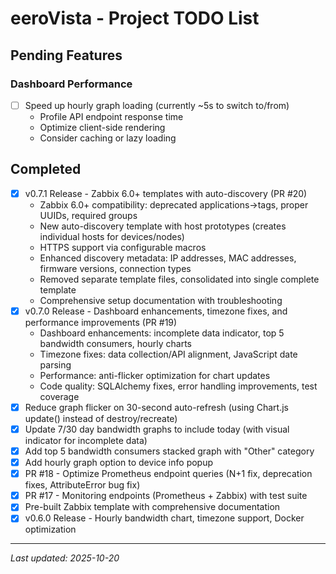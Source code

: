 # eeroVista - Project TODO List

## Pending Features

### Dashboard Performance
- [ ] Speed up hourly graph loading (currently ~5s to switch to/from)
  - Profile API endpoint response time
  - Optimize client-side rendering
  - Consider caching or lazy loading

## Completed
- [x] v0.7.1 Release - Zabbix 6.0+ templates with auto-discovery (PR #20)
  - Zabbix 6.0+ compatibility: deprecated applications→tags, proper UUIDs, required groups
  - New auto-discovery template with host prototypes (creates individual hosts for devices/nodes)
  - HTTPS support via configurable macros
  - Enhanced discovery metadata: IP addresses, MAC addresses, firmware versions, connection types
  - Removed separate template files, consolidated into single complete template
  - Comprehensive setup documentation with troubleshooting
- [x] v0.7.0 Release - Dashboard enhancements, timezone fixes, and performance improvements (PR #19)
  - Dashboard enhancements: incomplete data indicator, top 5 bandwidth consumers, hourly charts
  - Timezone fixes: data collection/API alignment, JavaScript date parsing
  - Performance: anti-flicker optimization for chart updates
  - Code quality: SQLAlchemy fixes, error handling improvements, test coverage
- [x] Reduce graph flicker on 30-second auto-refresh (using Chart.js update() instead of destroy/recreate)
- [x] Update 7/30 day bandwidth graphs to include today (with visual indicator for incomplete data)
- [x] Add top 5 bandwidth consumers stacked graph with "Other" category
- [x] Add hourly graph option to device info popup
- [x] PR #18 - Optimize Prometheus endpoint queries (N+1 fix, deprecation fixes, AttributeError bug fix)
- [x] PR #17 - Monitoring endpoints (Prometheus + Zabbix) with test suite
- [x] Pre-built Zabbix template with comprehensive documentation
- [x] v0.6.0 Release - Hourly bandwidth chart, timezone support, Docker optimization

---

*Last updated: 2025-10-20*
